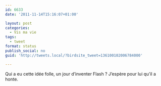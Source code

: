 ```yaml
---
id: 6633
date: '2011-11-14T15:16:07+01:00'

layout: post
categories:
  - Vis ma vie
tags:
  - tweet
format: status
publish_social: no
guid: 'http://tweets.local/?birdsite_tweet=136100102006784000'

---
```


Qui a eu cette idée folle, un jour d’inventer Flash ? J’espère pour lui qu’il a honte.